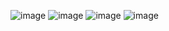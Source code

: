 ![image](https://github.com/tavaresgu/Controle-Financeiro/assets/161664851/cdecef4f-7a1a-40d4-b7ec-5e196b888397)
![image](https://github.com/tavaresgu/Controle-Financeiro/assets/161664851/6229e35e-d571-4115-ae73-3ed9cff9374e)
![image](https://github.com/tavaresgu/Controle-Financeiro/assets/161664851/68780e7a-b86a-433d-a7d9-632179b30da2)
![image](https://github.com/tavaresgu/Controle-Financeiro/assets/161664851/7c76f802-ea2c-40f3-a431-677541b82212)



